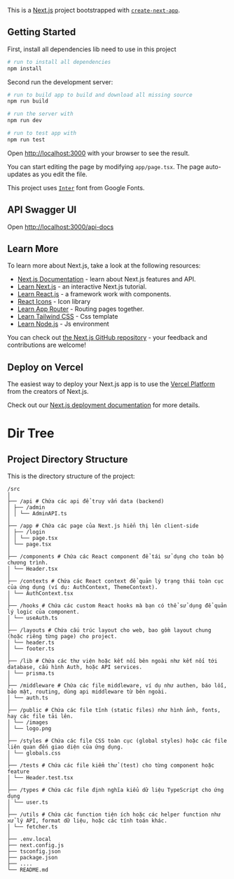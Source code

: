 This is a [Next.js](https://nextjs.org) project bootstrapped with [`create-next-app`](https://nextjs.org/docs/app/api-reference/cli/create-next-app).

## Getting Started

First, install all dependencies lib need to use in this project

```bash
# run to install all dependencies
npm install
```

Second run the development server:

```bash
# run to build app to build and download all missing source
npm run build

# run the server with
npm run dev

# run to test app with
npm run test
```

Open [http://localhost:3000](http://localhost:3000) with your browser to see the result.

You can start editing the page by modifying `app/page.tsx`. The page auto-updates as you edit the file.

This project uses [`Inter`](https://fonts.google.com/specimen/Inter) font from Google Fonts.

## API Swagger UI

Open [http://localhost:3000/api-docs](http://localhost:3000/api-docs)

## Learn More

To learn more about Next.js, take a look at the following resources:

- [Next.js Documentation](https://nextjs.org/docs) - learn about Next.js features and API.
- [Learn Next.js](https://nextjs.org/learn) - an interactive Next.js tutorial.
- [Learn React.js](https://react.dev/learn) - a framework work with components.
- [React Icons](https://react-icons.github.io/react-icons/) - Icon library
- [Learn App Router](https://nextjs.org/docs/app/building-your-application/routing) - Routing pages together.
- [Learn Tailwind CSS](https://tailwindcss.com/) - Css template
- [Learn Node.js](https://nodejs.org/en) - Js environment

You can check out [the Next.js GitHub repository](https://github.com/vercel/next.js) - your feedback and contributions are welcome!

## Deploy on Vercel

The easiest way to deploy your Next.js app is to use the [Vercel Platform](https://vercel.com/new?utm_medium=default-template&filter=next.js&utm_source=create-next-app&utm_campaign=create-next-app-readme) from the creators of Next.js.

Check out our [Next.js deployment documentation](https://nextjs.org/docs/app/building-your-application/deploying) for more details.

# Dir Tree

## Project Directory Structure

This is the directory structure of the project:

```
/src
│
├── /api # Chứa các api để truy vấn data (backend)
│ ├── /admin
│ │ └── AdminAPI.ts
│
├── /app # Chứa các page của Next.js hiển thị lên client-side
│ ├── /login
│ │ └── page.tsx
│ └── page.tsx
│
├── /components # Chứa các React component để tái sử dụng cho toàn bộ chương trình.
│ └── Header.tsx
│
├── /contexts # Chứa các React context để quản lý trạng thái toàn cục của ứng dụng (ví dụ: AuthContext, ThemeContext).
│ └── AuthContext.tsx
│
├── /hooks # Chứa các custom React hooks mà bạn có thể sử dụng để quản lý logic của component.
│ └── useAuth.ts
│
├── /layouts # Chứa cấu trúc layout cho web, bao gồm layout chung (hoặc riêng từng page) cho project.
│ └── header.ts
│ └── footer.ts
│
├── /lib # Chứa các thư viện hoặc kết nối bên ngoài như kết nối tới database, cấu hình Auth, hoặc API services.
│ └── prisma.ts
│
├── /middleware # Chứa các file middleware, ví dụ như authen, báo lỗi, bảo mật, routing, dùng api middleware từ bên ngoài.
│ └── auth.ts
│
├── /public # Chứa các file tĩnh (static files) như hình ảnh, fonts, hay các file tải lên.
│ └── /images
│ └── logo.png
│
├── /styles # Chứa các file CSS toàn cục (global styles) hoặc các file liên quan đến giao diện của ứng dụng.
│ └── globals.css
│
├── /tests # Chứa các file kiểm thử (test) cho từng component hoặc feature
│ └── Header.test.tsx
│
├── /types # Chứa các file định nghĩa kiểu dữ liệu TypeScript cho ứng dụng
│ └── user.ts
│
├── /utils # Chứa các function tiện ích hoặc các helper function như xử lý API, format dữ liệu, hoặc các tính toán khác.
│ └── fetcher.ts
│
├── .env.local
├── next.config.js
├── tsconfig.json
├── package.json
├── ....
└── README.md
```
